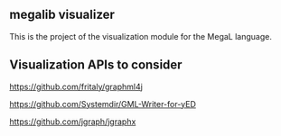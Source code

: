 ## megalib visualizer
This is the project of the visualization module for the MegaL language. 

## Visualization APIs to consider
https://github.com/fritaly/graphml4j

https://github.com/Systemdir/GML-Writer-for-yED

https://github.com/jgraph/jgraphx
